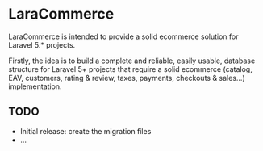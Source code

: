 # LaraCommerce
LaraCommerce is intended to provide a solid ecommerce solution for Laravel 5.* projects.

Firstly, the idea is to build a complete and reliable, easily usable, database structure for Laravel 5+ projects that require a solid ecommerce (catalog, EAV, customers, rating & review, taxes, payments, checkouts & sales...) implementation.

## TODO
- Initial release: create the migration files
- ...
